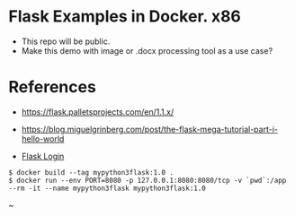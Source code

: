 # Flask Examples in Docker. x86

- This repo will be public. 
- Make this demo with image or .docx processing tool as a use case?

# References

- https://flask.palletsprojects.com/en/1.1.x/

- https://blog.miguelgrinberg.com/post/the-flask-mega-tutorial-part-i-hello-world

- [Flask Login](https://flask-login.readthedocs.io/en/latest/)


```
$ docker build --tag mypython3flask:1.0 .
$ docker run --env PORT=8080 -p 127.0.0.1:8080:8080/tcp -v `pwd`:/app   --rm -it --name mypython3flask mypython3flask:1.0
```
~     
